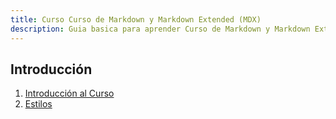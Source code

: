 ```yaml
---
title: Curso Curso de Markdown y Markdown Extended (MDX)
description: Guia basica para aprender Curso de Markdown y Markdown Extended (MDX)
---
```


## Introducción

1. [Introducción al Curso](01-introduccion)
2. [Estilos](estilos)

##
